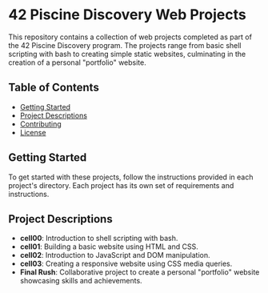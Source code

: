 # 42 Piscine Discovery Web Projects

This repository contains a collection of web projects completed as part of the 42 Piscine Discovery program. The projects range from basic shell scripting with bash to creating simple static websites, culminating in the creation of a personal "portfolio" website.

## Table of Contents

- [Getting Started](#getting-started)
- [Project Descriptions](#project-descriptions)
- [Contributing](#contributing)
- [License](#license)

## Getting Started

To get started with these projects, follow the instructions provided in each project's directory. Each project has its own set of requirements and instructions.

## Project Descriptions

- **cell00**: Introduction to shell scripting with bash.
- **cell01**: Building a basic website using HTML and CSS.
- **cell02**: Introduction to JavaScript and DOM manipulation.
- **cell03**: Creating a responsive website using CSS media queries.
- **Final Rush**: Collaborative project to create a personal "portfolio" website showcasing skills and achievements.
